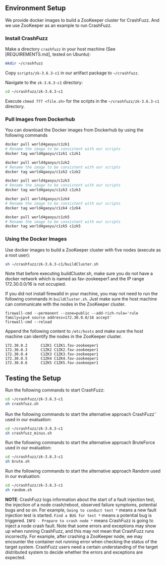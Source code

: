 ## Environment Setup

We provide docker images to build a ZooKeeper cluster for CrashFuzz.
And we use ZooKeeper as an example to run CrashFuzz.

### Install CrashFuzz

Make a directory `crashfuzz` in your host machine (See
[REQUIREMENTS.md], tested on Ubuntu):

```bash
mkdir ~/crashfuzz
```

Copy `scripts/zk-3.6.3-c1` in our artifact package to `~/crashfuzz`.

Navigate to the `zk-3.6.3-c1` directory:

```bash
cd ~/crashfuzz/zk-3.6.3-c1
```

Execute `chmod 777 <file.sh>` for the scripts in the
`~/crashfuzz/zk-3.6.3-c1` directory.

### Pull Images from Dockerhub

You can download the Docker images from Dockerhub by using the
following commands

```bash
docker pull world4gaoyu/c1zk1
# Rename the image to be consistent with our scripts
docker tag world4gaoyu/c1zk1 c1zk1

docker pull world4gaoyu/c1zk2
# Rename the image to be consistent with our scripts
docker tag world4gaoyu/c1zk2 c1zk2

docker pull world4gaoyu/c1zk3
# Rename the image to be consistent with our scripts
docker tag world4gaoyu/c1zk3 c1zk3

docker pull world4gaoyu/c1zk4
# Rename the image to be consistent with our scripts
docker tag world4gaoyu/c1zk4 c1zk4

docker pull world4gaoyu/c1zk5
# Rename the image to be consistent with our scripts
docker tag world4gaoyu/c1zk5 c1zk5
```

### Using the Docker Images

Use docker images to build a ZooKeeper cluster with five nodes
(execute as a root user):

```bash
sh ~/crashfuzz/zk-3.6.3-c1/buildCluster.sh
```

Note that before executing buildCluster.sh, make sure you do not have a docker network which is named as fav-zookeeper1 and the IP range 172.30.0.0/16 is not occupied.

If you did not install firewalld in your machine, you may not need to run the following commands in `buildCluster.sh`. Just make sure the host machine can communicate with the nodes in the ZooKeeper cluster.

```
firewall-cmd --permanent --zone=public --add-rich-rule='rule family=ipv4 source address=172.30.0.0/16 accept'
firewall-cmd --reload
```

Append the following content to `/etc/hosts` and make sure the host machine can identify the nodes in the ZooKeeper cluster.

```
172.30.0.2      C1ZK1 C1ZK1.fav-zookeeper1
172.30.0.3      C1ZK2 C1ZK2.fav-zookeeper1
172.30.0.4      C1ZK3 C1ZK3.fav-zookeeper1
172.30.0.5      C1ZK4 C1ZK4.fav-zookeeper1
172.30.0.6      C1ZK5 C1ZK5.fav-zookeeper1
```

## Testing the Setup

Run the following commands to start CrashFuzz:

```bash
cd ~/crashfuzz/zk-3.6.3-c1
sh crashfuzz.sh
```

Run the following commands to start the alternative approach
CrashFuzz$^-$ used in our evaluation:

```bash
cd ~/crashfuzz/zk-3.6.3-c1
sh crashfuzz_minus.sh
```

Run the following commands to start the alternative approach
BruteForce used in our evaluation:

```bash
cd ~/crashfuzz/zk-3.6.3-c1
sh brute.sh
```

Run the following commands to start the alternative approach
Random used in our evaluation:

```bash
cd ~/crashfuzz/zk-3.6.3-c1
sh random.sh
```

**NOTE**: CrashFuzz logs information about the start of a fault injection test, the injection of a node crash/reboot, observed failure symptoms, potential bugs and so on. For example, `Going to conduct test *` means a new fault injection test is started. `Find a BUG for test *` means a potential bug is triggered. `INFO - Prepare to crash node *` means CrashFuzz is going to inject a node crash fault. Note that some errors and exceptions may show up when running CrashFuzz, and this may not mean that CrashFuzz runs incorrectly. For example, after crashing a ZooKeeper node, we may encounter the container not running error when checking the status of the target system. CrashFuzz users need a certain understanding of the target distributed system to decide whether the errors and exceptions are expected.
